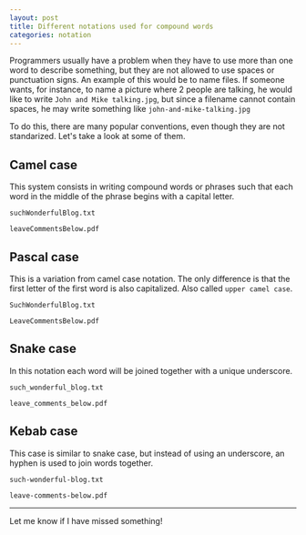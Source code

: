 ```yaml
---
layout: post
title: Different notations used for compound words
categories: notation
---
```

Programmers usually have a problem when they have to use more than one word to describe something, but they are not allowed to use spaces or punctuation signs. An example of this would be to name files. If someone wants, for instance, to name a picture where 2 people are talking, he would like to write `John and Mike talking.jpg`, but since a filename cannot contain spaces, he may write something like `john-and-mike-talking.jpg`

To do this, there are many popular conventions, even though they are not standarized. Let's take a look at some of them.

## Camel case

This system consists in writing compound words or phrases such that each word in the middle of the phrase begins with a capital letter.

`suchWonderfulBlog.txt`

`leaveCommentsBelow.pdf`

## Pascal case

This is a variation from camel case notation. The only difference is that the first letter of the first word is also capitalized. Also called `upper camel case`.

`SuchWonderfulBlog.txt`

`LeaveCommentsBelow.pdf`

## Snake case

In this notation each word will be joined together with a unique underscore.

`such_wonderful_blog.txt`

`leave_comments_below.pdf`

## Kebab case

This case is similar to snake case, but instead of using an underscore, an hyphen is used to join words together.

`such-wonderful-blog.txt`

`leave-comments-below.pdf`

---

Let me know if I have missed something!
